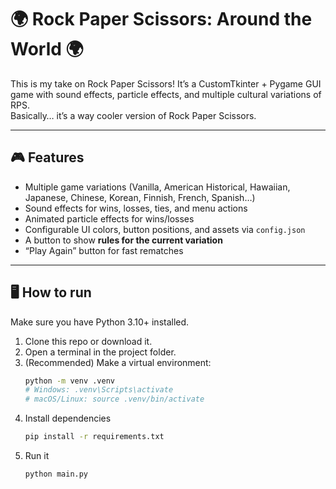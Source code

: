 # 🌍 Rock Paper Scissors: Around the World 🌍

This is my take on Rock Paper Scissors!
It’s a CustomTkinter + Pygame GUI game with sound effects, particle effects, and multiple cultural variations of RPS.  
Basically… it’s a way cooler version of Rock Paper Scissors.

---

## 🎮 Features
- Multiple game variations (Vanilla, American Historical, Hawaiian, Japanese, Chinese, Korean, Finnish, French, Spanish…)
- Sound effects for wins, losses, ties, and menu actions
- Animated particle effects for wins/losses
- Configurable UI colors, button positions, and assets via `config.json`
- A button to show **rules for the current variation**
- “Play Again” button for fast rematches

---

## 🖥️ How to run
Make sure you have Python 3.10+ installed.

1. Clone this repo or download it.
2. Open a terminal in the project folder.
3. (Recommended) Make a virtual environment:
   ```bash
   python -m venv .venv
   # Windows: .venv\Scripts\activate
   # macOS/Linux: source .venv/bin/activate
4. Install dependencies
   ```bash
   pip install -r requirements.txt
6. Run it
   ```bash
   python main.py
